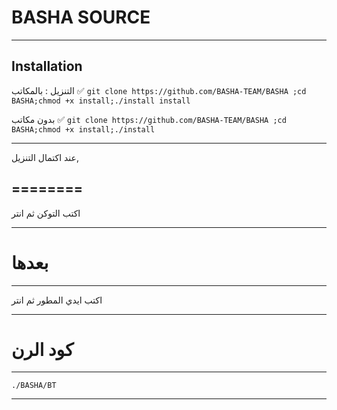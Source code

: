 BASHA SOURCE
==============

__________________________________________________________________________________________________________________

Installation
------------

التنزيل :
بالمكاتب ✅
 ``` git clone https://github.com/BASHA-TEAM/BASHA ;cd BASHA;chmod +x install;./install install ```

بدون مكاتب ✅
``` git clone https://github.com/BASHA-TEAM/BASHA ;cd BASHA;chmod +x install;./install ```
__________________________________________________________________________________________________________________

عند اكتمال التنزيل,

========
------
اكتب التوكن ثم انتر 
__________________________________________________________________________________________________________________

بعدها
========
------
اكتب ايدي المطور ثم انتر 

__________________________________________________________________________________________________________________


كود الرن 
========
------
``` ./BASHA/BT ```

__________________________________________________________________________________________________________________
